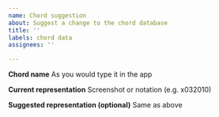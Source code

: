 ```yaml
---
name: Chord suggestion
about: Suggest a change to the chord database
title: ''
labels: chord data
assignees: ''

---
```


**Chord name**
As you would type it in the app

**Current representation**
Screenshot or notation (e.g. x032010)

**Suggested representation (optional)**
Same as above
